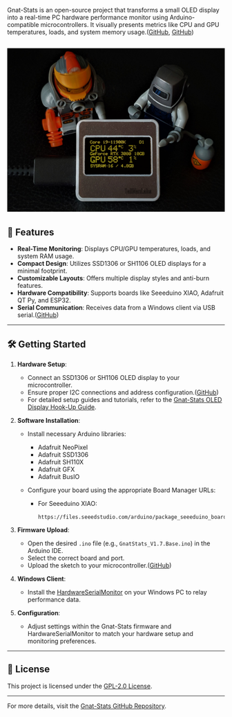 

  
 Gnat-Stats is an open-source project that transforms a small OLED display into a real-time PC hardware performance monitor using Arduino-compatible microcontrollers. It visually presents metrics like CPU and GPU temperatures, loads, and system memory usage.([GitHub][1], [GitHub][2])
 
![](https://github.com/koogar/Gnat-Stats/blob/master/images/3620111625420060746.png)
---

## 🔧 Features

* **Real-Time Monitoring**: Displays CPU/GPU temperatures, loads, and system RAM usage.
* **Compact Design**: Utilizes SSD1306 or SH1106 OLED displays for a minimal footprint.
* **Customizable Layouts**: Offers multiple display styles and anti-burn features.
* **Hardware Compatibility**: Supports boards like Seeeduino XIAO, Adafruit QT Py, and ESP32.
* **Serial Communication**: Receives data from a Windows client via USB serial.([GitHub][3])

---

## 🛠️ Getting Started

1. **Hardware Setup**:

   * Connect an SSD1306 or SH1106 OLED display to your microcontroller.
   * Ensure proper I2C connections and address configuration.([GitHub][3])
   * For detailed setup guides and tutorials, refer to the [Gnat-Stats OLED Display Hook-Up Guide](https://runawaybrainz.blogspot.com/2021/03/phat-stats-ssd1306-oled-hook-up-guide.html).

2. **Software Installation**:

   * Install necessary Arduino libraries:

     * Adafruit NeoPixel
     * Adafruit SSD1306
     * Adafruit SH110X
     * Adafruit GFX
     * Adafruit BusIO
   * Configure your board using the appropriate Board Manager URLs:

     * For Seeeduino XIAO:

       ```
       https://files.seeedstudio.com/arduino/package_seeeduino_boards_index.json
       ```

3. **Firmware Upload**:

   * Open the desired `.ino` file (e.g., `GnatStats_V1.7.Base.ino`) in the Arduino IDE.
   * Select the correct board and port.
   * Upload the sketch to your microcontroller.([GitHub][3])

4. **Windows Client**:

   * Install the [HardwareSerialMonitor](https://github.com/koogar/HardwareSerialMonitor) on your Windows PC to relay performance data.
3. **Configuration**:

   * Adjust settings within the Gnat-Stats firmware and HardwareSerialMonitor to match your hardware setup and monitoring preferences.


---

## 📜 License

This project is licensed under the [GPL-2.0 License](https://github.com/koogar/Gnat-Stats/blob/master/LICENSE.txt).

---

For more details, visit the [Gnat-Stats GitHub Repository](https://github.com/koogar/Gnat-Stats).

[1]: https://github.com/koogar/Gnat-Stats/releases?utm_source=chatgpt.com "Releases · koogar/Gnat-Stats - GitHub"
[2]: https://github.com/koogar/Gnat-Stats/blob/master/GnatStats_V1.7.Base/DisplayStats.ino?utm_source=chatgpt.com "Gnat-Stats/GnatStats_V1.7.Base/DisplayStats.ino at master - GitHub"
[3]: https://github.com/koogar/Gnat-Stats/blob/master/GnatStats_V1.7.Base/GnatStats_V1.7.Base.ino?utm_source=chatgpt.com "Gnat-Stats/GnatStats_V1.7.Base/GnatStats_V1.7.Base.ino at ... - GitHub"
[4]: https://github.com/koogar/Gnat-Stats?utm_source=chatgpt.com "GitHub - koogar/Gnat-Stats: GnatStats Tiny OLED Arduino PC Hardware ..."

